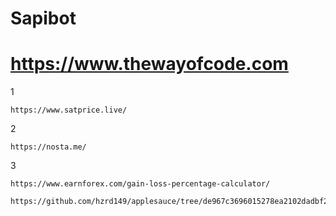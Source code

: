 # Sapibot
# https://www.thewayofcode.com

1
```
https://www.satprice.live/
```
2
```
https://nosta.me/
```
3
```
https://www.earnforex.com/gain-loss-percentage-calculator/
```
```
https://github.com/hzrd149/applesauce/tree/de967c3696015278ea2102dadbf27fcbc6128bc8
```
